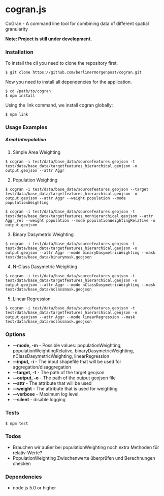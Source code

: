 # cogran.js

CoGran - A command line tool for combining data of different spatial granularity

**Note: Project is still under development.**


### Installation

To install the cli you need to clone the repository first.

```
$ git clone https://github.com/berlinermorgenpost/cogran.git
```

Now you need to install all dependencies for the application.

```
$ cd /path/to/cogran
$ npm install
```

Using the link command, we install cogran globally:

```
$ npm link
```

### Usage Examples

##### Areal Interpolation

1. Simple Area Weighting

```
$ cogran -i test/data/base_data/sourcefeatures.geojson -t test/data/base_data/targetfeatures_hierarchical.geojson -o output.geojson --attr Aggr
```

2. Population Weighting

```
$ cogran -i test/data/base_data/sourcefeatures.geojson --target test/data/base_data/targetfeatures_hierarchical.geojson -o output.geojson --attr Aggr --weight population --mode populationWeighting
```

```
$ cogran -i test/data/base_data/sourcefeatures.geojson -t test/data/base_data/targetfeatures_nonhierarchical.geojson --attr Aggr_rel --weight population --mode populationWeightingRelative -o output.geojson
```

3. Binary Dasymetric Weighting

```
$ cogran -i test/data/base_data/sourcefeatures.geojson -t test/data/base_data/targetfeatures_hierarchical.geojson -o output.geojson --attr Aggr --mode binaryDasymetricWeighting --mask test/data/base_data/binarymask.geojson
```

4. N-Class Dasymetric Weighting

```
$ cogran -i test/data/base_data/sourcefeatures.geojson -t test/data/base_data/targetfeatures_hierarchical.geojson -o output.geojson --attr Aggr --mode nClassDasymetricWeighting --mask test/data/base_data/nclassmask.geojson
```

5. Linear Regression

```
$ cogran -i test/data/base_data/sourcefeatures.geojson -t test/data/base_data/targetfeatures_hierarchical.geojson -o output.geojson --attr Aggr --mode linearRegression --mask test/data/base_data/nclassmask.geojson
```

### Options

* **--mode, -m** - Possible values: populationWeighting, populationWeightingRelative, binaryDasymetricWeighting, nClassDasymetricWeighting, linearRegression
* **--input, -i** - The input shapefile that will be used for aggregation/disaggregation
* **--target, -t** - The path of the target geojson
* **--output, -o** - The path of the output geojson file
* **--attr** - The attribute that will be used
* **--weight** - The attribute that is used for weighting
* **--verbose** - Maximum log level
* **--silent** - disable logging

### Tests

```
$ npm test
```

### Todos

* Brauchen wir außer bei populationWeighting noch extra Methoden für relativ-Werte?
* PopulationWeighting Zwischenwerte überprüfen und Berechnungen checken

### Dependencies

* node.js 5.0 or higher
